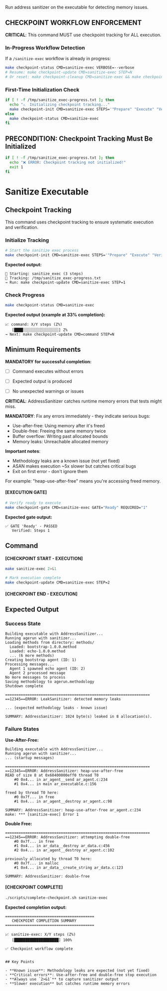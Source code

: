 Run address sanitizer on the executable for detecting memory issues.

## CHECKPOINT WORKFLOW ENFORCEMENT

**CRITICAL**: This command MUST use checkpoint tracking for ALL execution.

### In-Progress Workflow Detection

If a `/sanitize-exec` workflow is already in progress:

```bash
make checkpoint-status CMD=sanitize-exec VERBOSE=--verbose
# Resume: make checkpoint-update CMD=sanitize-exec STEP=N
# Or reset: make checkpoint-cleanup CMD=sanitize-exec && make checkpoint-init CMD=sanitize-exec STEPS='"Prepare" "Execute" "Verify"'
```

### First-Time Initialization Check

```bash
if [ ! -f /tmp/sanitize_exec-progress.txt ]; then
  echo "⚠️  Initializing checkpoint tracking..."
  make checkpoint-init CMD=sanitize-exec STEPS='"Prepare" "Execute" "Verify"'
else
  make checkpoint-status CMD=sanitize-exec
fi
```

## PRECONDITION: Checkpoint Tracking Must Be Initialized

```bash
if [ ! -f /tmp/sanitize_exec-progress.txt ]; then
  echo "❌ ERROR: Checkpoint tracking not initialized!"
  exit 1
fi
```

# Sanitize Executable
## Checkpoint Tracking

This command uses checkpoint tracking to ensure systematic execution and verification.

### Initialize Tracking
```bash
# Start the sanitize exec process
make checkpoint-init CMD=sanitize-exec STEPS='"Prepare" "Execute" "Verify"'
```

**Expected output:**
```
📍 Starting: sanitize_exec (3 steps)
📁 Tracking: /tmp/sanitize_exec-progress.txt
→ Run: make checkpoint-update CMD=sanitize-exec STEP=1
```

### Check Progress
```bash
make checkpoint-status CMD=sanitize-exec
```

**Expected output (example at 33% completion):**
```
📈 command: X/Y steps (Z%)
   [████░░░░░░░░░░░░░░░░] Z%
→ Next: make checkpoint-update CMD=command STEP=N
```

## Minimum Requirements

**MANDATORY for successful completion:**
- [ ] Command executes without errors
- [ ] Expected output is produced
- [ ] No unexpected warnings or issues




**CRITICAL**: AddressSanitizer catches runtime memory errors that tests might miss.

**MANDATORY**: Fix any errors immediately - they indicate serious bugs:
- Use-after-free: Using memory after it's freed
- Double-free: Freeing the same memory twice
- Buffer overflow: Writing past allocated bounds
- Memory leaks: Unreachable allocated memory

**Important notes**:
- Methodology leaks are a known issue (not yet fixed)
- ASAN makes execution ~5x slower but catches critical bugs
- Exit on first error - don't ignore them

For example: "heap-use-after-free" means you're accessing freed memory.

#### [EXECUTION GATE]
```bash
# Verify ready to execute
make checkpoint-gate CMD=sanitize-exec GATE="Ready" REQUIRED="1"
```

**Expected gate output:**
```
✅ GATE 'Ready' - PASSED
   Verified: Steps 1
```

## Command

#### [CHECKPOINT START - EXECUTION]

```bash
make sanitize-exec 2>&1

# Mark execution complete
make checkpoint-update CMD=sanitize-exec STEP=2
```


#### [CHECKPOINT END - EXECUTION]
## Expected Output

### Success State
```
Building executable with AddressSanitizer...
Running agerun with sanitizer...
Loading methods from directory: methods/
  Loaded: bootstrap-1.0.0.method
  Loaded: echo-1.0.0.method
  ... (6 more methods)
Creating bootstrap agent (ID: 1)
Processing messages...
  Agent 1 spawned echo agent (ID: 2)
  Agent 2 processed message
No more messages to process
Saving methodology to agerun.methodology
Shutdown complete

=================================================================
==12345==ERROR: LeakSanitizer: detected memory leaks

... (expected methodology leaks - known issue)

SUMMARY: AddressSanitizer: 1024 byte(s) leaked in 8 allocation(s).
```

### Failure States

**Use-After-Free:**
```
Building executable with AddressSanitizer...
Running agerun with sanitizer...
... (startup messages)

=================================================================
==12345==ERROR: AddressSanitizer: heap-use-after-free
READ of size 8 at 0x60400000eff0 thread T0
    #0 0x4... in ar_agent__send ar_agent.c:234
    #1 0x4... in main ar_executable.c:156

freed by thread T0 here:
    #0 0x7f... in free
    #1 0x4... in ar_agent__destroy ar_agent.c:98

SUMMARY: AddressSanitizer: heap-use-after-free ar_agent.c:234
make: *** [sanitize-exec] Error 1
```

**Double Free:**
```
=================================================================
==12345==ERROR: AddressSanitizer: attempting double-free
    #0 0x7f... in free
    #1 0x4... in ar_data__destroy ar_data.c:456
    #2 0x4... in ar_agent__destroy ar_agent.c:102

previously allocated by thread T0 here:
    #0 0x7f... in malloc
    #1 0x4... in ar_data__create_string ar_data.c:123

SUMMARY: AddressSanitizer: double-free
```


#### [CHECKPOINT COMPLETE]
```bash
./scripts/complete-checkpoint.sh sanitize-exec
```

**Expected completion output:**
```
========================================
   CHECKPOINT COMPLETION SUMMARY
========================================

📈 sanitize-exec: X/Y steps (Z%)
   [████████████████████] 100%

✅ Checkpoint workflow complete
```
```

## Key Points

- **Known issue**: Methodology leaks are expected (not yet fixed)
- **Critical errors**: Use-after-free and double-free stop execution
- **Always use `2>&1`** to capture sanitizer output
- **Slower execution** but catches runtime memory errors
